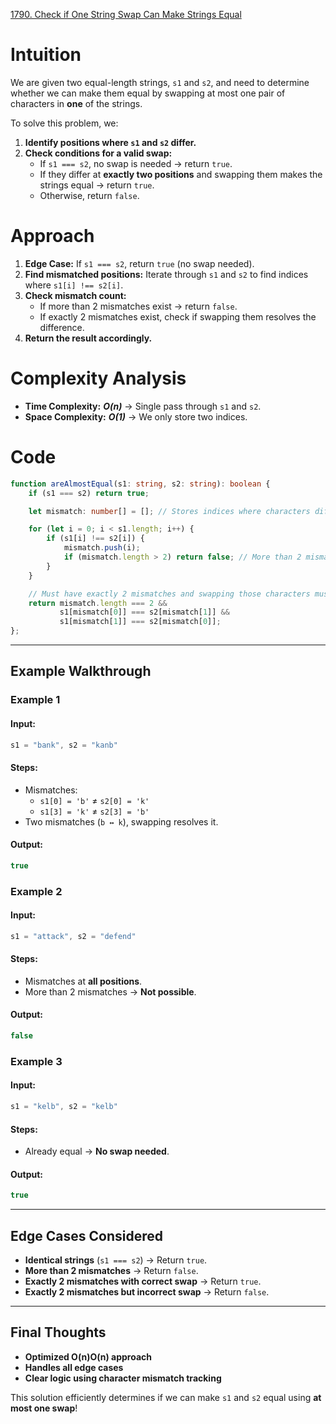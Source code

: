 [1790. Check if One String Swap Can Make Strings Equal](https://leetcode.com/problems/check-if-one-string-swap-can-make-strings-equal/)

# Intuition

We are given two equal-length strings, `s1` and `s2`, and need to determine whether we can make them equal by swapping at most one pair of characters in **one** of the strings.

To solve this problem, we:

1. **Identify positions where `s1` and `s2` differ.**
2. **Check conditions for a valid swap:**
    - If `s1 === s2`, no swap is needed → return `true`.
    - If they differ at **exactly two positions** and swapping them makes the strings equal → return `true`.
    - Otherwise, return `false`.

# Approach

1. **Edge Case:** If `s1 === s2`, return `true` (no swap needed).
2. **Find mismatched positions:** Iterate through `s1` and `s2` to find indices where `s1[i] !== s2[i]`.
3. **Check mismatch count:**
    - If more than 2 mismatches exist → return `false`.
    - If exactly 2 mismatches exist, check if swapping them resolves the difference.
4. **Return the result accordingly.**

# Complexity Analysis

- **Time Complexity:** ***O(n)*** → Single pass through `s1` and `s2`.
- **Space Complexity:** ***O(1)*** → We only store two indices.

# Code

```typescript
function areAlmostEqual(s1: string, s2: string): boolean {
    if (s1 === s2) return true;

    let mismatch: number[] = []; // Stores indices where characters differ

    for (let i = 0; i < s1.length; i++) {
        if (s1[i] !== s2[i]) {
            mismatch.push(i);
            if (mismatch.length > 2) return false; // More than 2 mismatches, cannot swap
        }
    }

    // Must have exactly 2 mismatches and swapping those characters must fix the issue
    return mismatch.length === 2 &&
           s1[mismatch[0]] === s2[mismatch[1]] &&
           s1[mismatch[1]] === s2[mismatch[0]];
};

```

---

## **Example Walkthrough**

### **Example 1**

#### **Input:**

```typescript
s1 = "bank", s2 = "kanb"
```

#### **Steps:**

- Mismatches:
    - `s1[0] = 'b'` ≠ `s2[0] = 'k'`
    - `s1[3] = 'k'` ≠ `s2[3] = 'b'`
- Two mismatches (`b ↔ k`), swapping resolves it.

#### **Output:**

```typescript
true
```

### **Example 2**

#### **Input:**

```typescript
s1 = "attack", s2 = "defend"
```

#### **Steps:**

- Mismatches at **all positions**.
- More than 2 mismatches → **Not possible**.

#### **Output:**

```typescript
false
```

### **Example 3**

#### **Input:**

```typescript
s1 = "kelb", s2 = "kelb"
```

#### **Steps:**

- Already equal → **No swap needed**.

#### **Output:**

```typescript
true
```

---

## **Edge Cases Considered**

- **Identical strings** (`s1 === s2`) → Return `true`.  
- **More than 2 mismatches** → Return `false`.  
- **Exactly 2 mismatches with correct swap** → Return `true`.  
- **Exactly 2 mismatches but incorrect swap** → Return `false`.

---

## **Final Thoughts**

- **Optimized O(n)O(n) approach**  
- **Handles all edge cases**  
- **Clear logic using character mismatch tracking**

This solution efficiently determines if we can make `s1` and `s2` equal using **at most one swap**!